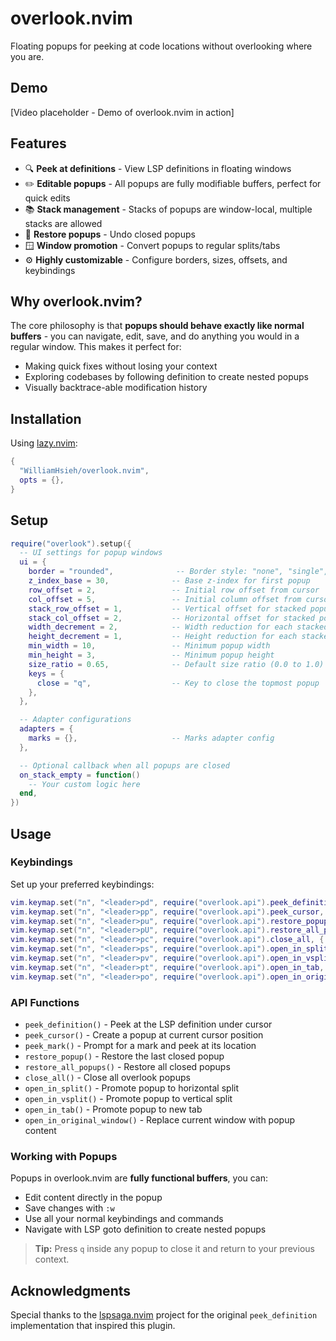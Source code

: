 # overlook.nvim

Floating popups for peeking at code locations without overlooking where you are.

## Demo

[Video placeholder - Demo of overlook.nvim in action]

## Features

- 🔍 **Peek at definitions** - View LSP definitions in floating windows
- ✏️ **Editable popups** - All popups are fully modifiable buffers, perfect for quick edits
- 📚 **Stack management** - Stacks of popups are window-local, multiple stacks are allowed
- 🔄 **Restore popups** - Undo closed popups
- 🪟 **Window promotion** - Convert popups to regular splits/tabs
- ⚙️ **Highly customizable** - Configure borders, sizes, offsets, and keybindings

## Why overlook.nvim?

The core philosophy is that **popups should behave exactly like normal buffers** - you can navigate, edit, save, and do anything you would in a regular window. This makes it perfect for:

- Making quick fixes without losing your context
- Exploring codebases by following definition to create nested popups
- Visually backtrace-able modification history

## Installation

Using [lazy.nvim](https://github.com/folke/lazy.nvim):

```lua
{
  "WilliamHsieh/overlook.nvim",
  opts = {},
}
```

## Setup

```lua
require("overlook").setup({
  -- UI settings for popup windows
  ui = {
    border = "rounded",              -- Border style: "none", "single", "double", "rounded", etc.
    z_index_base = 30,              -- Base z-index for first popup
    row_offset = 2,                 -- Initial row offset from cursor
    col_offset = 5,                 -- Initial column offset from cursor
    stack_row_offset = 1,           -- Vertical offset for stacked popups
    stack_col_offset = 2,           -- Horizontal offset for stacked popups
    width_decrement = 2,            -- Width reduction for each stacked popup
    height_decrement = 1,           -- Height reduction for each stacked popup
    min_width = 10,                 -- Minimum popup width
    min_height = 3,                 -- Minimum popup height
    size_ratio = 0.65,              -- Default size ratio (0.0 to 1.0)
    keys = {
      close = "q",                  -- Key to close the topmost popup
    },
  },

  -- Adapter configurations
  adapters = {
    marks = {},                     -- Marks adapter config
  },

  -- Optional callback when all popups are closed
  on_stack_empty = function()
    -- Your custom logic here
  end,
})
```

## Usage

### Keybindings

Set up your preferred keybindings:

```lua
vim.keymap.set("n", "<leader>pd", require("overlook.api").peek_definition, { desc = "Peek definition" })
vim.keymap.set("n", "<leader>pp", require("overlook.api").peek_cursor, { desc = "Peek cursor" })
vim.keymap.set("n", "<leader>pu", require("overlook.api").restore_popup, { desc = "Restore last popup" })
vim.keymap.set("n", "<leader>pU", require("overlook.api").restore_all_popups, { desc = "Restore all popups" })
vim.keymap.set("n", "<leader>pc", require("overlook.api").close_all, { desc = "Close all popups" })
vim.keymap.set("n", "<leader>ps", require("overlook.api").open_in_split, { desc = "Open popup in split" })
vim.keymap.set("n", "<leader>pv", require("overlook.api").open_in_vsplit, { desc = "Open popup in vsplit" })
vim.keymap.set("n", "<leader>pt", require("overlook.api").open_in_tab, { desc = "Open popup in tab" })
vim.keymap.set("n", "<leader>po", require("overlook.api").open_in_original_window, { desc = "Open popup in current window" })
```

### API Functions

- `peek_definition()` - Peek at the LSP definition under cursor
- `peek_cursor()` - Create a popup at current cursor position
- `peek_mark()` - Prompt for a mark and peek at its location
- `restore_popup()` - Restore the last closed popup
- `restore_all_popups()` - Restore all closed popups
- `close_all()` - Close all overlook popups
- `open_in_split()` - Promote popup to horizontal split
- `open_in_vsplit()` - Promote popup to vertical split
- `open_in_tab()` - Promote popup to new tab
- `open_in_original_window()` - Replace current window with popup content

### Working with Popups

Popups in overlook.nvim are **fully functional buffers**, you can:

- Edit content directly in the popup
- Save changes with `:w`
- Use all your normal keybindings and commands
- Navigate with LSP goto definition to create nested popups

> **Tip:** Press `q` inside any popup to close it and return to your previous context.

## Acknowledgments

Special thanks to the [lspsaga.nvim](https://github.com/nvimdev/lspsaga.nvim) project for the original `peek_definition` implementation that inspired this plugin.
